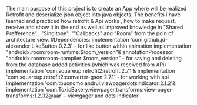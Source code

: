  The main purpose of this project is to create an App where will be realized Retrofit and deserialize json object into java objects. 
 The benefits  i have learned and practiced  how retrofit & Api  works , how to make request, receive and show it in the end as well as improved knowledge in "Shared Prefference" , "Singltone", ""Callbacks" and "Room" from the poin of architecture view. 
#Dependencies: 
implementation 'com.github.jd-alexander:LikeButton:0.2.3' - for like button within animation 
implementation "androidx.room:room-runtime:$room_version"& annotationProcessor "androidx.room:room-compiler:$room_version" - for saving and deleting from the database added activities (which was received from APi) 
implementation 'com.squareup.retrofit2:retrofit:2.7.1'& implementation 'com.squareup.retrofit2:converter-gson:2.7.1'  - for working with api
implementation 'com.tbuonomo.andrui:viewpagerdotsindicator:2.1.2'& implementation 'com.ToxicBakery.viewpager.transforms:view-pager-transforms:1.2.32@aar' - viewgager and dots indicator
